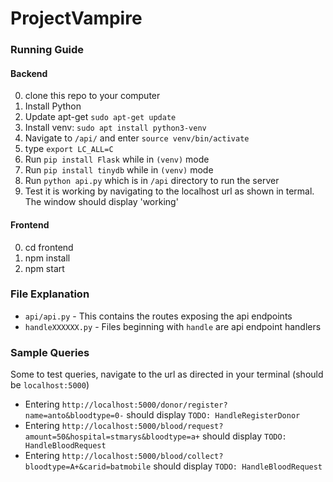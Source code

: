 # ProjectVampire

### Running Guide

#### Backend

0. clone this repo to your computer
1. Install Python
1. Update apt-get `sudo apt-get update`
1. Install venv: `sudo apt install python3-venv`
1. Navigate to `/api/` and enter `source venv/bin/activate`
1. type `export LC_ALL=C`
1. Run `pip install Flask` while in `(venv)` mode
1. Run `pip install tinydb` while in `(venv)` mode
1. Run `python api.py` which is in `/api` directory to run the server
1. Test it is working by navigating to the localhost url as shown in termal. The window should display 'working'

#### Frontend

0. cd frontend
1. npm install
1. npm start

### File Explanation

- `api/api.py` - This contains the routes exposing the api endpoints
- `handleXXXXXX.py` - Files beginning with `handle` are api endpoint handlers

### Sample Queries

Some to test queries, navigate to the url as directed in your terminal (should be `localhost:5000`)

- Entering `http://localhost:5000/donor/register?name=anto&bloodtype=0-` should display `TODO: HandleRegisterDonor`
- Entering `http://localhost:5000/blood/request?amount=50&hospital=stmarys&bloodtype=a+` should display `TODO: HandleBloodRequest`
- Entering `http://localhost:5000/blood/collect?bloodtype=A+&carid=batmobile` should display `TODO: HandleBloodRequest`
